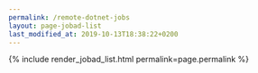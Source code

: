 ```yaml
---
permalink: /remote-dotnet-jobs
layout: page-jobad-list
last_modified_at: 2019-10-13T18:38:22+0200
---
```

{% include render_jobad_list.html permalink=page.permalink %}
